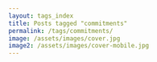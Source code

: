 ```yaml
---
layout: tags_index
title: Posts tagged "commitments"
permalink: /tags/commitments/
image: /assets/images/cover.jpg
image2: /assets/images/cover-mobile.jpg
---
```

